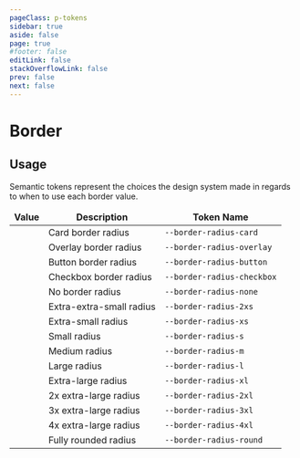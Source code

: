 ```yaml
---
pageClass: p-tokens
sidebar: true
aside: false
page: true
#footer: false
editLink: false
stackOverflowLink: false
prev: false
next: false
---
```


<script setup lang="ts">
import SwagTokenBorderPreview from '../components/tokens/SwagTokensBorderPreview.vue'
</script>

# Border

## Usage

Semantic tokens represent the choices the design system made in regards to when to use each border value.

| Value                                                | Description              | Token Name                 |
| ---------------------------------------------------- | ------------------------ | -------------------------- |
| <SwagTokenBorderPreview borderRadius="0.5rem"/>      | Card border radius       | `--border-radius-card`     |
| <SwagTokenBorderPreview borderRadius="0.25rem"/>     | Overlay border radius    | `--border-radius-overlay`  |
| <SwagTokenBorderPreview borderRadius="0.25rem"/>     | Button border radius     | `--border-radius-button`   |
| <SwagTokenBorderPreview borderRadius="0.25rem"/>     | Checkbox border radius   | `--border-radius-checkbox` |
| <SwagTokenBorderPreview borderRadius="0rem"/>        | No border radius         | `--border-radius-none`     |
| <SwagTokenBorderPreview borderRadius="0.125rem"/>    | Extra-extra-small radius | `--border-radius-2xs`      |
| <SwagTokenBorderPreview borderRadius="0.25rem"/>     | Extra-small radius       | `--border-radius-xs`       |
| <SwagTokenBorderPreview borderRadius="0.375rem"/>    | Small radius             | `--border-radius-s`        |
| <SwagTokenBorderPreview borderRadius="0.5rem"/>      | Medium radius            | `--border-radius-m`        |
| <SwagTokenBorderPreview borderRadius="0.75rem"/>     | Large radius             | `--border-radius-l`        |
| <SwagTokenBorderPreview borderRadius="1rem"/>        | Extra-large radius       | `--border-radius-xl`       |
| <SwagTokenBorderPreview borderRadius="1.25rem"/>     | 2x extra-large radius    | `--border-radius-2xl`      |
| <SwagTokenBorderPreview borderRadius="1.5rem"/>      | 3x extra-large radius    | `--border-radius-3xl`      |
| <SwagTokenBorderPreview borderRadius="2rem"/>        | 4x extra-large radius    | `--border-radius-4xl`      |
| <SwagTokenBorderPreview borderRadius="624.9375rem"/> | Fully rounded radius     | `--border-radius-round`    |

<style scoped>
table, th, td {
  border: none;
  margin: 0;
  border-spacing: 0;
  border-collapse: collapse;
}

.vp-doc table {
  table-layout: auto;
  width: 100%;
  border-collapse: collapse;
  border: 1px solid var(--c-white-200);
  margin-bottom: 100px;
  border-radius: 10px;
}

.vp-doc th {
  border: none !important;
  background-color: var(--c-white-100);
  border-bottom: 1px solid var(--c-white-200) !important;
}

.vp-doc td {
  width: 1%;
}

.vp-doc tr {
  background: white;
  border: none;
  border-bottom: 1px solid var(--c-white-200);
}

.vp-doc tr:last-child {
  border-bottom: none;
}
</style>
